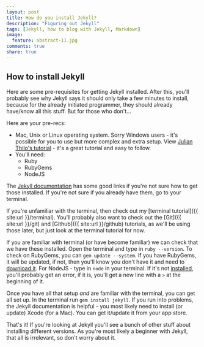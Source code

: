 ```yaml
---
layout: post
title: How do you install Jekyll?
description: "Figuring out Jekyll"
tags: [Jekyll, how to blog with Jekyll, Markdown]
image:
  feature: abstract-11.jpg
comments: true
share: true
---
```


## How to install Jekyll

Here are some pre-requisites for getting Jekyll installed. After this, you'll probably see why Jekyll says it should only take a few minutes to install, because for the already initiated programmer, they should already have/know all this stuff. But for those who don't...

Here are your pre-recs:

* Mac, Unix or Linux operating system. Sorry Windows users - it's possible for you to use but more complex and extra setup. View [Julian Thilo's tutorial](http://jekyll-windows.juthilo.com/) - it's a great tutorial and easy to follow.
* You'll need:
	* Ruby
	* RubyGems
	* NodeJS
	
The [Jekyll documentation](http://jekyllrb.com/docs/installation/) has some good links if you're not sure how to get those installed. If you're not sure if you already have them, go to your terminal.

If you're unfamiliar with the terminal, then check out my [terminal tutorial]({{ site:url }}/terminal). You'll probably also want to check out the [Git]({{ site:url }}/git) and [Github]({{ site:url }}/github) tutorials, as we'll be using those later, but just look at the terminal tutorial for now.

If you are familiar with terminal (or have become familiar) we can check that we have these installed. Open the terminal and type in `ruby --version`. To check on RubyGems, you can `gem update --system`. If you have RubyGems, it will be updated, if not, then you'll know you don't have it and need to [download it](http://rubygems.org/pages/download). For NodeJS - type in `node` in your terminal. If it's not [installed](http://nodejs.org/), you'll probably get an error, if it is, you'll get a new line with a `>` at the beginning of it. 

Once you have all that setup *and* are familiar with the terminal, you can get all set up. In the terminal run `gem install jekyll`. If you run into problems, the Jekyll documentation is helpful - you most likely need to install (or update) Xcode (for a Mac). You can get it/update it from your app store.

That's it! If you're looking at Jekyll you'll see a bunch of other stuff about installing different versions. As you're most likely a beginner with Jekyll, that all is irrelevant, so don't worry about it. 

